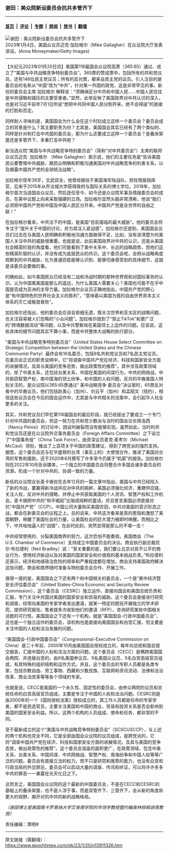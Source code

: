 ### 谢田：美众院新设委员会抗共多管齐下

---

#### [首页](../../../..?n13911326) &nbsp;|&nbsp; [评论](../../../../../epoch-comment?n13911326) &nbsp;|&nbsp; [专题](../../../../../epoch-special?n13911326) &nbsp;|&nbsp; [禁闻](../../../../../epoch-news?n13911326) &nbsp;|&nbsp; [禁书](../../../../../books?n13911326) &nbsp;|&nbsp; [翻墙](https://github.com/gfw-breaker/nogfw/blob/master/README.md?n13911326)


<div><img alt="谢田：美众院新设委员会抗共多管齐下" class="attachment-djy_600_400 size-djy_600_400 wp-post-image" src="https://i.epochtimes.com/assets/uploads/2023/01/id13909242-GettyImages-1454224487-700x420-600x400.jpg"/>
<div class="caption">
 2023年1月4日，美国众议员迈克‧加拉格尔（Mike Gallagher）在众议院大厅发表讲话。(Anna Moneymaker/Getty Images)
</div></div><hr/><div class="post_content" id="artbody" itemprop="articleBody">
 <!-- article content begin -->
 <p>
  【大纪元2023年01月20日讯】美国第118届国会众议院高票（365:65）通过、成立了“美国与中共战略竞争特别委员会”。365票的赞成票中，包括所有的共和党议员，还有146位民主党议员；所有的反对票，都来自民主党的议员。引人注目的是委员会的名称从“中国”改为“中共”，针对某一外国的政党，这是非常罕见的事。新任的委员会主席
  <ok href="https://www.epochtimes.com/gb/tag/%E5%8A%A0%E6%8B%89%E6%A0%BC%E5%B0%94.html">
   加拉格尔
  </ok>
  解释说：“须确保区分中共和中国人民……中国人民往往是中共侵略和镇压的主要受害者。”显然，此举反映了美国政界对中共认识的深入，也是对习近平前年7月1日所说“想把中共同中国人民分割开来，绝不会得逞”的直接的打脸和否定。
 </p>
 <p>
  同样耐人寻味的是，美国国会为什么会在这个时刻成立这样一个委员会？委员会成立的背景是什么？其主要职责为何？尤其是，美国国会其实已经有了两个类似的、同样是针对和打击中共国的委员会，那为什么还要成立这样一个委员会？是叠床架屋还是多管齐下、多重打击中共呢？
 </p>
 <p>
  新当选众院“美国与中共战略竞争特别委员会”（简称“对中共委员会”）主席的联邦众议员迈克‧
  <ok href="https://www.epochtimes.com/gb/tag/%E5%8A%A0%E6%8B%89%E6%A0%BC%E5%B0%94.html">
   加拉格尔
  </ok>
  （Mike Gallagher）表示说，他们的主要任务是“告诉美国民众要警惕中共威胁，跟民众明确和积极沟通美国对中共战略竞争的利害关系，以及揭露中国共产党的全球统治战略”。
 </p>
 <p>
  加拉格尔现年38岁，文武双全，他曾经服役于美国海军陆战队，担任情报指挥官，后来于2015年从乔治城大学获得政府与国际关系的博士学位。2018年，加拉格尔首次当选国会众议员，然后连任至今，如今还是众议院军事及情报委员会的成员，在美中议题上向来采取强硬的立场。加拉格尔显然头脑非常清晰，他说“我们必须把中国共产党和中国及中国人民区分开来。中国共产党是全世界的自由之敌！”
 </p>
 <p>
  在加拉格尔看来，中共治下的中国，是美国“目前面临的最大威胁”。他的委员会将专注于“提升关于中国的讨论，并为其注入紧迫感”。加拉格尔还提到，美国国会议员们过去在与美国人民明确和积极地沟通方面做得不足，比如，没有讲清楚为何美国人关注中共的威胁很重要。也就是说，此前美国政界对中共的认识，还是从美国社会精英阶层的角度看，他们可能看到了美中关系中、长远的战略趋势，而他们这些精英阶层的认识，并没有成为底层民众的共识。这个委员会呢，会把从战略角度观察到的中共威胁，化为普通百姓能够认识到、能够切身感受到的具体细节，这就是该委员会要做的事。
 </p>
 <p>
  的确如此，如今美国民众已经没有二战和冷战时期的那种世界观和对国际事务的认识，认为中国离美国是那么的遥远，为什么美国人需要关心？美国也可能不在乎中国是否成为亚洲的主导力量。加拉格尔众议员正确地指出，中国共产党的野心是“有中国特色的世界社会主义的胜利”，“意味着以美国为首的自由世界资本主义体系的灭亡或极度衰败”。
 </p>
 <p>
  加拉格尔还指出，他的委员会应该会钜细无遗，既关注世界和亚太区的战略问题，也关注容易被人们忽略的“小众问题”。加拉格尔提到了“禁止TikTok”和更广泛的“跨境数据流动”等问题，以及中共警察局在美国领土上运作的问题。应该说，这些具体的细节问题其实不算小事，而是中共整体大战略的执行部分。
 </p>
 <p>
  “美国与中共战略竞争特别委员会”（United States House Select Committee on Strategic Competition between the United States and the Chinese Communist Party）最终会有16名委员，包括9名共和党议员和7名民主党议员。在委员会正式的职责说明中，它“将调查中国共产党在经济、科技和国家安全方面的进展情况，及其与美国的竞争态势，做出政策性的推荐”。其中涉及政策领域的，除了中美关系，还包括台美关系，中国在美国的间谍行为，中共的网络战，中共偷窃智慧产权，南中国海的领土纷争，和中国的人权问题。反共的华裔美国人特别关注的，是众议院以365:65票通过“
  <ok href="https://www.epochtimes.com/gb/tag/%E7%BE%8E%E4%B8%AD%E6%88%98%E7%95%A5%E7%AB%9E%E4%BA%89.html">
   美中战略竞争
  </ok>
  委员会”决议案时，65票反对者中的华裔议员，他们包括赵美心（加州）、刘云平（加州）和孟昭文（纽约），相信这些议员会在今后的国会运作中，尤其是与中共相关的法案中，会引起华人社会更多的关注。
 </p>
 <p>
  其实，共和党议员们早在第116届国会的最后阶段，就已经提出了要成立一个专门针对中共国的委员会，但这一努力在共和党少数派与当时的国会议长佩洛西（Nancy Pelosi）的讨论中，因谈判破裂而没有能够实现。虽然如此，当时的共和党议员还是在众议院外交事务委员会（Foreign Affairs Committee）之下设立了“中国事务组”（China Task Force），由资深议员麦克‧麦考尔（Michael McCaul）领衔，推出了上百项关于中国的政策建议，得到了跨党派的强烈支持。据悉，这个委员会还与在华盛顿的台湾（事实上的）大使馆合作，推进了美国对台湾的军售和援助，还于2020年6月撰写了许多至今仍属于“机密”的报告。加拉格尔则在2022年10月告诉媒体，一个独立的中国委员会将整合许多国会诸多委员会的资源，形成一个针对中共的、协调一致的力量。
 </p>
 <p>
  新任的众议院议长麦卡锡也在去年12月的一篇文章中指出，美国与中共已经陷入了新的冷战，要赢得新冷战并应对中共的挑衅，美国必须强化经济，重建供应链，关注人权，反对中共的侵略，并停止中共获取美国的个人资讯、智慧产权和工作机会。麦卡锡把中共的“和平崛起”比喻成纯粹的童话，并且誓言美国必须直接对抗“中国共产党”（CCP）。中国公司大量购买美国农田，中共对美国的意识形态之战，都会在新委员会的议程之上。总的说来，中共这次看来是真的惹恼和激怒了美国朝野，唤醒了美国社会的力量，让美国社会的巨大潜力被即时唤醒。而相比之下，中共咄咄逼人的“战狼”，在此时此刻，突然显得是那么的不堪一击！
 </p>
 <p>
  中共经常使用的、分裂美国商界的努力，这次恐怕不能奏效。美国商会（The U.S. Chamber of Commerce）支持成立中国委员会的决议。商会执行副总裁尼尔‧布拉德利（Neil Bradley）说：“至关重要的是，我们要让北京对其不公平的商业行为、使用经济胁迫以及对美国的国家安全和价值观的基本挑战负责。”布拉德利还表示，经济和地缘政治危险的频率和严重程度都在增加，商会支持美国政府解决这些问题，商会和商界随时准备与特别委员会合作、开展工作。
 </p>
 <p>
  值得一提的是，美国国会之下还有两个和中国相关的委员会，一个是“美中经济暨安全评估委员会”（United States-China Economic and Security Review Commission），这个委员会（CESRC）独立运作，直接向国会和美国总统负责和汇报，专门关注中共国对美国的国家安全和贸易的威胁。这个委员会直接进行研究和调查，经常向美国的专家学者发出邀请，就某一特定的题目开展独立的学术研究，提供研究报告。笔者就多次收到他们的邀请（RFP），咨询研究某些中国相关话题的可行性。美国国会之下还有一个机构，就是“美国国会-行政中国委员会”，这也是一个独立运作的委员会，该机构也是直接向美国国会和白宫汇报，但主要是关注中国的人权和法治发展的问题。
 </p>
 <p>
  “美国国会-行政中国委员会”（Congressional-Executive Commission on China）是二十年前、2000年10月由美国国会授权成立的，每年向总统和国会提交报告，汇报中国的人权和法治方面的问题。这个委员会（CECC）是横跨美国国会两院、并连接白宫的，由9名美国参议员、9名美国众议员、5名白宫高级官员组成，有其特殊的组织结构和运作方式。并且，这个委员会的专职人员都是各类专家，包括宗教自由、劳工事物、西藏和少数民族、互联网和资讯流动、法律和法治改革、商业法改革等等各个领域的专家。
 </p>
 <p>
  也就是说，CECC是美国的一个永久性、固定性的委员会，由参众两院的议员和总统任命的白宫高级官员组成，主要是专注于中国的人权和法治问题。CESRC则是由2000年的一个《国防授权法案》授权成立的，其工作人员都是任命的专家学者，都不是民选官员，主要关注美国和中国的商业、贸易和投资关系是否会影响到美国的国家安全利益。所以，这两个机构的人员组成、使命和任务，都非常的不同。
 </p>
 <p>
  至于最新成立的这个“美国与中共战略竞争特别委员会”（SCSCUSCCP），与上述的两个机构也完全不同，它是全部由国会众议院的议员组成，是跨党派的，它将“调查中国共产党在经济、科技和国家安全方面的进展情况，及其与美国的竞争态势，做出政策性的推荐”。这个委员会涵盖的面积更广，在政策领域，包含中美关系、台美关系、中国间谍、中共网络战、智慧产权、南海纷争和中国人权等等广泛的问题。委员会有直接立法的权力，而不只是研究和推荐的能力，也没有白宫和行政当局的外交顾忌，委员会可以启动大量的调查、传讯和听证，可以将许许多多中共的罪恶一一暴露在光天化日之下。
 </p>
 <p>
  总而言之，美国国会众议院的这个最新的中国委员会，不是在CECC和CESRC的基础上的叠床架屋，也不是人浮于事，而是双管齐下、三管齐下，会从新的角度和更大的视野，揭开对抗中共的新的战略格局。
 </p>
 <p>
  <em>
   （谢田博士是美国南卡罗莱纳大学艾肯商学院的市场学教授暨约翰奥林棕榈讲席教授）
  </em>
 </p>
 <p>
  责任编辑：萧明#
 </p>
 <!-- article content end -->
 <div id="below_article_ad">
 </div>
</div>


---

原文链接（需翻墙）：https://www.epochtimes.com/gb/23/1/20/n13911326.htm